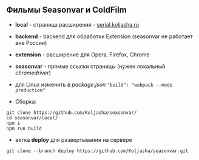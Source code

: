 ## Фильмы Seasonvar и ColdFilm

* **local** - страница расширения - [serial.koljasha.ru](https://serial.koljasha.ru/)
* **backend** - backend для обработки Extension (seasonvar не работает вне России)
* **extension** - расширение для Opera, Firefox, Chrome
* **seasonvar** - прямые ссылки страницы (нужен локальный *chromedriver*)

* для Linux изменить в *package.json* `"build": "webpack --mode production"`
* Сборка:
```
git clone https://github.com/Koljasha/seasonvar/
cd seasonvar/local/
npm i
npm run build
```

* ветка **deploy** для развертывания на сервере
```
git clone --branch deploy https://github.com/Koljasha/seasonvar.git
```
